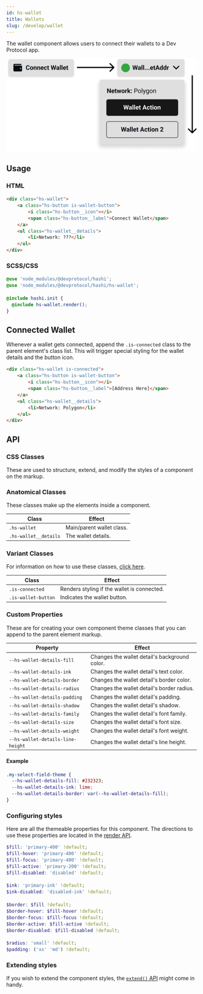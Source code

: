 ```yaml
---
id: hs-wallet
title: Wallets
slug: /develop/wallet
---
```

The wallet component allows users to connect their wallets to a Dev Protocol app.

![wallet.png](_media/wallet.png)

## Usage
### HTML
```html
<div class="hs-wallet">
    <a class="hs-button is-wallet-button">
        <i class="hs-button__icon"></i>
        <span class="hs-button__label">Connect Wallet</span>
    </a>
    <ul class="hs-wallet__details">
        <li>Network: ???</li>
    </ul>
</div>
```

### SCSS/CSS
```scss
@use 'node_modules/@devprotocol/hashi';
@use 'node_modules/@devprotocol/hashi/hs-wallet';

@include hashi.init {
  @include hs-wallet.render();
}
```

## Connected Wallet
Whenever a wallet gets connected, append the `.is-connected` class to the parent element's class list. This will trigger special styling for the wallet details and the button icon.
```html
<div class="hs-wallet is-connected">
    <a class="hs-button is-wallet-button">
        <i class="hs-button__icon"></i>
        <span class="hs-button__label">[Address Here]</span>
    </a>
    <ul class="hs-wallet__details">
        <li>Network: Polygon</li>
    </ul>
</div>
```

## API
### CSS Classes
These are used to structure, extend, and modify the styles of a component on the markup.

### Anatomical Classes
These classes make up the elements inside a component.

| Class                 | Effect                    |
|-----------------------|---------------------------|
| `.hs-wallet`          | Main/parent wallet class. |
| `.hs-wallet__details` | The wallet details.       |

### Variant Classes
For information on how to use these classes, [click here](index.md#modification-html).

| Class               | Effect                                      |
|---------------------|---------------------------------------------|
| `.is-connected`     | Renders styling if the wallet is connected. |
| `.is-wallet-button` | Indicates the wallet button.                |

### Custom Properties
These are for creating your own component theme classes that you can append to the parent element markup.

| Property                          | Effect                                        |
|-----------------------------------|-----------------------------------------------|
| `--hs-wallet-details-fill`        | Changes the wallet detail's background color. |
| `--hs-wallet-details-ink`         | Changes the wallet detail's text color.       |
| `--hs-wallet-details-border`      | Changes the wallet detail's border color.     |
| `--hs-wallet-details-radius`      | Changes the wallet detail's border radius.    |
| `--hs-wallet-details-padding`     | Changes the wallet detail's padding.          |
| `--hs-wallet-details-shadow`      | Changes the wallet detail's shadow.           |
| `--hs-wallet-details-family`      | Changes the wallet detail's font family.      |
| `--hs-wallet-details-size`        | Changes the wallet detail's font size.        |
| `--hs-wallet-details-weight`      | Changes the wallet detail's font weight.      |
| `--hs-wallet-details-line-height` | Changes the wallet detail's line height.      |

#### Example
```scss
.my-select-field-theme {
  --hs-wallet-details-fill: #232323;
  --hs-wallet-details-ink: lime;
  --hs-wallet-details-border: var(--hs-wallet-details-fill);
}
```
### Configuring styles
Here are all the themeable properties for this component. The directions to use these properties are located in
the [render API](index.md#modification-scss).

```scss
$fill: 'primary-400' !default;
$fill-hover: 'primary-400' !default;
$fill-focus: 'primary-400' !default;
$fill-active: 'primary-200' !default;
$fill-disabled: 'disabled' !default;

$ink: 'primary-ink' !default;
$ink-disabled: 'disabled-ink' !default;

$border: $fill !default;
$border-hover: $fill-hover !default;
$border-focus: $fill-focus !default;
$border-active: $fill-active !default;
$border-disabled: $fill-disabled !default;

$radius: 'small' !default;
$padding: ('xs' 'md') !default;
```

### Extending styles
If you wish to extend the component styles, the [`extend()` API](index.md#extension-scss) might come in handy.